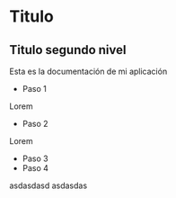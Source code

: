 # Titulo
## Titulo segundo nivel

Esta es la documentación de mi aplicación

- Paso 1

Lorem

- Paso 2

Lorem

- Paso 3
- Paso 4

asdasdasd
asdasdas